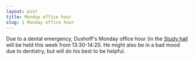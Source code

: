 ```yaml
---
layout: post
title: Monday office hour
slug: 1 Monday office hour
---
```


Due to a dental emergency, Dushoff's Monday office hour (in the [Study hall](https://teams.microsoft.com/l/channel/19%3aac5a398f46f0403a8d783022591e6fd1%40thread.tacv2/Study%2520hall) will be held this week from 13:30-14:20. He might also be in a bad mood due to dentistry, but will do his best to be helpful.


